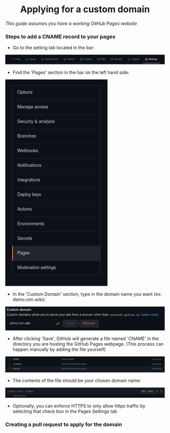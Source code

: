 <h1 align="center">Applying for a custom domain</h1>

*This guide assumes you have a working GitHub Pages website*

### Steps to add a CNAME record to your pages
* Go to the setting tab located in the bar:<br>
<img src="https://github.com/isaacdonaldson/nim-wiki/blob/main/guide-images/settings-bar.png?raw=true">

* Find the 'Pages' section in the bar on the left hand side:<br>
<img src="https://github.com/isaacdonaldson/nim-wiki/blob/main/guide-images/side-bar-photo.png?raw=true">

* In the 'Custom Domain' section, type in the domain name you want (ex: demo.nim.wiki):
<img src="https://github.com/isaacdonaldson/nim-wiki/blob/main/guide-images/custom-domain-example.png?raw=true">

* After clicking 'Save', GitHub will generate a file named 'CNAME' in the directory you are hosting the GitHub Pages webpage.
(This process can happen manually by adding the file yourself)<br>
<img src="https://github.com/isaacdonaldson/nim-wiki/blob/main/guide-images/CNAME-example.png?raw=true">

* The contents of the file should be your chosen domain name:<br>
<img src="https://github.com/isaacdonaldson/nim-wiki/blob/main/guide-images/CNAME-contents.png?raw=true">

* Optionally, you can enforce HTTPS to only allow https traffic by selecting that check box in the Pages Settings tab<br>


### Creating a pull request to apply for the domain


